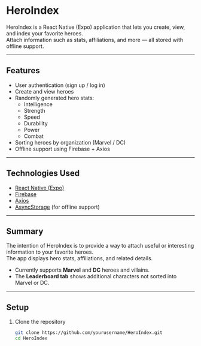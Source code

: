 # HeroIndex

HeroIndex is a React Native (Expo) application that lets you create, view, and index your favorite heroes.  
Attach information such as stats, affiliations, and more — all stored with offline support.

---

## Features
- User authentication (sign up / log in)
- Create and view heroes
- Randomly generated hero stats:
  - Intelligence
  - Strength
  - Speed
  - Durability
  - Power
  - Combat
- Sorting heroes by organization (Marvel / DC)
- Offline support using Firebase + Axios

---

## Technologies Used
- [React Native (Expo)](https://expo.dev/)
- [Firebase](https://firebase.google.com/)
- [Axios](https://axios-http.com/)
- [AsyncStorage](https://react-native-async-storage.github.io/async-storage/) (for offline support)

---

## Summary
The intention of HeroIndex is to provide a way to attach useful or interesting information to your favorite heroes.  
The app displays hero stats, affiliations, and related details.  

- Currently supports **Marvel** and **DC** heroes and villains.  
- The **Leaderboard tab** shows additional characters not sorted into Marvel or DC.

---

##  Setup

1. Clone the repository  
   ```bash
   git clone https://github.com/yourusername/HeroIndex.git
   cd HeroIndex

